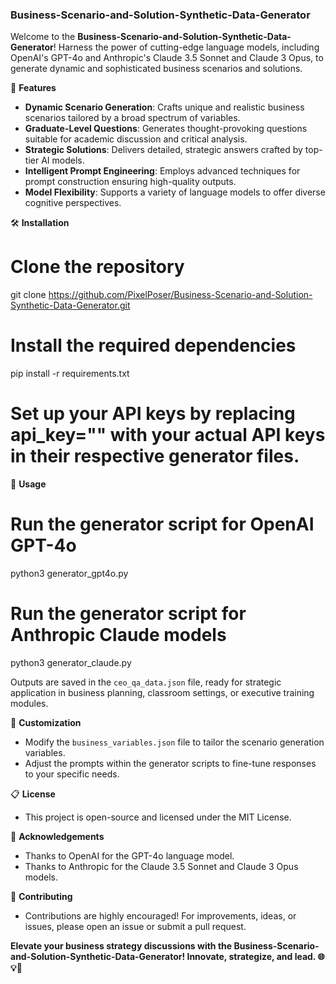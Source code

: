 ### Business-Scenario-and-Solution-Synthetic-Data-Generator

Welcome to the **Business-Scenario-and-Solution-Synthetic-Data-Generator**! Harness the power of cutting-edge language models, including OpenAI's GPT-4o and Anthropic's Claude 3.5 Sonnet and Claude 3 Opus, to generate dynamic and sophisticated business scenarios and solutions.

🚀 **Features**
- **Dynamic Scenario Generation**: Crafts unique and realistic business scenarios tailored by a broad spectrum of variables.
- **Graduate-Level Questions**: Generates thought-provoking questions suitable for academic discussion and critical analysis.
- **Strategic Solutions**: Delivers detailed, strategic answers crafted by top-tier AI models.
- **Intelligent Prompt Engineering**: Employs advanced techniques for prompt construction ensuring high-quality outputs.
- **Model Flexibility**: Supports a variety of language models to offer diverse cognitive perspectives.

🛠️ **Installation**
# Clone the repository
git clone https://github.com/PixelPoser/Business-Scenario-and-Solution-Synthetic-Data-Generator.git

# Install the required dependencies
pip install -r requirements.txt

# Set up your API keys by replacing api_key="" with your actual API keys in their respective generator files.

💼 **Usage**
# Run the generator script for OpenAI GPT-4o
python3 generator_gpt4o.py

# Run the generator script for Anthropic Claude models
python3 generator_claude.py

Outputs are saved in the `ceo_qa_data.json` file, ready for strategic application in business planning, classroom settings, or executive training modules.

🧩 **Customization**
- Modify the `business_variables.json` file to tailor the scenario generation variables.
- Adjust the prompts within the generator scripts to fine-tune responses to your specific needs.

📋 **License**
- This project is open-source and licensed under the MIT License.

🌟 **Acknowledgements**
- Thanks to OpenAI for the GPT-4o language model.
- Thanks to Anthropic for the Claude 3.5 Sonnet and Claude 3 Opus models.

🤝 **Contributing**
- Contributions are highly encouraged! For improvements, ideas, or issues, please open an issue or submit a pull request.

**Elevate your business strategy discussions with the Business-Scenario-and-Solution-Synthetic-Data-Generator! Innovate, strategize, and lead. 🌐💡🚀**
